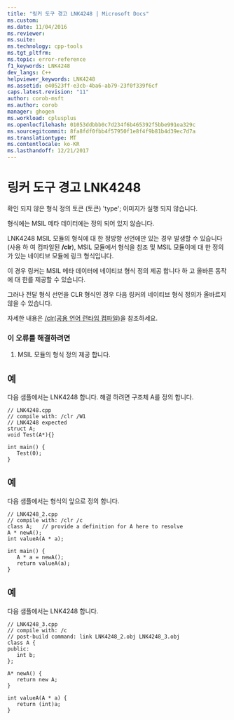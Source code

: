 ```yaml
---
title: "링커 도구 경고 LNK4248 | Microsoft Docs"
ms.custom: 
ms.date: 11/04/2016
ms.reviewer: 
ms.suite: 
ms.technology: cpp-tools
ms.tgt_pltfrm: 
ms.topic: error-reference
f1_keywords: LNK4248
dev_langs: C++
helpviewer_keywords: LNK4248
ms.assetid: e40523ff-e3cb-4ba6-ab79-23f0f339f6cf
caps.latest.revision: "11"
author: corob-msft
ms.author: corob
manager: ghogen
ms.workload: cplusplus
ms.openlocfilehash: 01053ddbbb0c7d234f6b465392f5bbe991ea329c
ms.sourcegitcommit: 8fa8fdf0fbb4f57950f1e8f4f9b81b4d39ec7d7a
ms.translationtype: MT
ms.contentlocale: ko-KR
ms.lasthandoff: 12/21/2017
---
```

# <a name="linker-tools-warning-lnk4248"></a>링커 도구 경고 LNK4248
확인 되지 않은 형식 정의 토큰 (토큰) 'type'; 이미지가 실행 되지 않습니다.  
  
 형식에는 MSIL 메타 데이터에는 정의 되어 있지 않습니다.  
  
 LNK4248 MSIL 모듈의 형식에 대 한 정방향 선언에만 있는 경우 발생할 수 있습니다 (사용 하 여 컴파일된 **/clr**), MSIL 모듈에서 형식을 참조 및 MSIL 모듈이에 대 한 정의가 있는 네이티브 모듈에 링크 형식입니다.  
  
 이 경우 링커는 MSIL 메타 데이터에 네이티브 형식 정의 제공 합니다 하 고 올바른 동작에 대 한를 제공할 수 있습니다.  
  
 그러나 전달 형식 선언을 CLR 형식인 경우 다음 링커의 네이티브 형식 정의가 올바르지 않을 수 있습니다.  
  
 자세한 내용은 [/clr(공용 언어 런타임 컴파일)](../../build/reference/clr-common-language-runtime-compilation.md)을 참조하세요.  
  
### <a name="to-correct-this-error"></a>이 오류를 해결하려면  
  
1.  MSIL 모듈의 형식 정의 제공 합니다.  
  
## <a name="example"></a>예  
 다음 샘플에서는 LNK4248 합니다. 해결 하려면 구조체 A를 정의 합니다.  
  
```  
// LNK4248.cpp  
// compile with: /clr /W1  
// LNK4248 expected  
struct A;  
void Test(A*){}  
  
int main() {  
   Test(0);  
}  
```  
  
## <a name="example"></a>예  
 다음 샘플에서는 형식의 앞으로 정의 합니다.  
  
```  
// LNK4248_2.cpp  
// compile with: /clr /c  
class A;   // provide a definition for A here to resolve  
A * newA();  
int valueA(A * a);  
  
int main() {  
   A * a = newA();  
   return valueA(a);  
}  
```  
  
## <a name="example"></a>예  
 다음 샘플에서는 LNK4248 합니다.  
  
```  
// LNK4248_3.cpp  
// compile with: /c  
// post-build command: link LNK4248_2.obj LNK4248_3.obj  
class A {  
public:   
   int b;  
};  
  
A* newA() {  
   return new A;  
}  
  
int valueA(A * a) {  
   return (int)a;  
}  
```